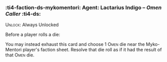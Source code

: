 ### :ti4-faction-ds-mykomentori: **Agent**: Lactarius Indigo – _Omen Caller_ :ti4-ds:
<span style="font-variant:small-caps;">Unlock</span>: Always Unlocked

Before a player rolls a die:

You may instead exhaust this card and choose 1 <span style="font-variant:small-caps;">Omen</span> die near the Myko-Mentori player's faction sheet. 
Resolve that die roll as if it had the result of that <span style="font-variant:small-caps;">Omen</span> die.
